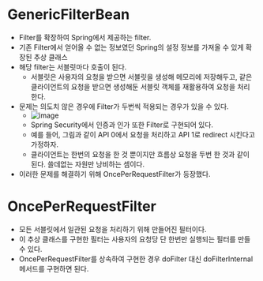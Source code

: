 # GenericFilterBean
- Filter를 확장하여 Spring에서 제공하는 filter.
- 기존 Filter에서 얻어올 수 없는 정보였던 Spring의 설정 정보를 가져올 수 있게 확장된 추상 클래스
- 해당 filter는 서블릿마다 호출이 된다.
    - 서블릿은 사용자의 요청을 받으면 서블릿을 생성해 메모리에 저장해두고, 같은 클라이언트의 요청을 받으면 생성해둔 서블릿 객체를 재활용하여 요청을 처리한다.
- 문제는 의도치 않은 경우에 Filter가 두번씩 적용되는 경우가 있을 수 있다.
    - ![image](https://velog.velcdn.com/images/jmjmjmz732002/post/dee34cf5-0d55-4267-9f78-ef32b20383c1/image.png)
    - Spring Security에서 인증과 인가 또한 Filter로 구현되어 있다.
    - 예를 들어, 그림과 같이 API 0에서 요청을 처리하고 API 1로 redirect 시킨다고 가정하자.
    - 클라이언트는 한번의 요청을 한 것 뿐이지만 흐름상 요청을 두번 한 것과 같이 된다. 쓸데없는 자원만 낭비하는 셈이다.
- 이러한 문제를 해결하기 위해 OncePerRequestFilter가 등장했다.

# OncePerRequestFilter
- 모든 서블릿에서 일관된 요청을 처리하기 위해 만들어진 필터이다.
- 이 추상 클래스를 구현한 필터는 사용자의 요청당 단 한번만 실행되는 필터를 만들 수 있다.
- OncePerRequestFilter를 상속하여 구현한 경우 doFilter 대신 doFilterInternal 메서드를 구현하면 된다.
